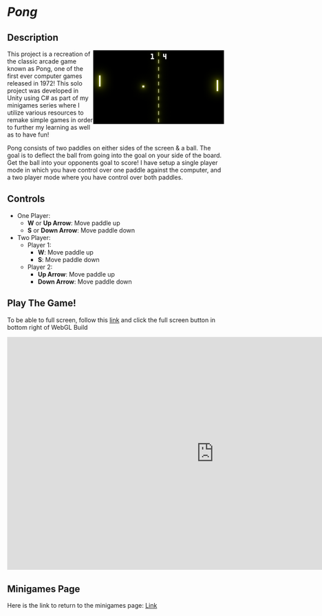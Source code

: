 # *Pong*

## Description
<img align="right" width="304.128" height="171.072" src="https://github.com/SergeiBak/PersonalWebsite/blob/master/images/pong.png?raw=true">
This project is a recreation of the classic arcade game known as Pong, one of the first ever computer games released in 1972! This solo project was 
developed in Unity using C# as part of my minigames series where I utilize various resources to remake simple games in order to further my learning as well as to have fun!       

Pong consists of two paddles on either sides of the screen & a ball. The goal is to deflect the ball from going into the goal on your side of the board. Get the 
ball into your opponents goal to score! I have setup a single player mode in which you have control over one paddle against the computer, and a two player mode 
where you have control over both paddles.        

## Controls    
- One Player:
  - **W** or **Up Arrow**: Move paddle up    
  - **S** or **Down Arrow**: Move paddle down 
- Two Player:
  - Player 1:
    - **W**: Move paddle up 
    - **S**: Move paddle down 
  - Player 2:
    - **Up Arrow**: Move paddle up 
    - **Down Arrow**: Move paddle down 


## Play The Game!
To be able to full screen, follow this [link](https://sergeibak.github.io/Pong/PongBuild/) and click the full screen button in bottom right of WebGL Build   

<center>
<iframe 
    src="https://sergeibak.github.io/Pong/PongBuild2/index.html" 
    style="border:0px #000000 none;" 
    name="HeroTNG" 
    scrolling="no" 
    frameborder="1" 
    marginheight="px" 
    marginwidth="340px" 
    height="540px" 
    width="960px">
</iframe>
</center>   

## Minigames Page
Here is the link to return to the minigames page: [Link](https://sergeibak.github.io/PersonalWebsite/Minigames)
